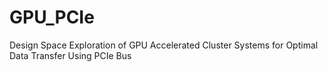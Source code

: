 # GPU_PCIe
Design Space Exploration of GPU Accelerated Cluster Systems for Optimal Data Transfer Using PCIe Bus

